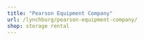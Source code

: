 ```yaml
---
title: "Pearson Equipment Company"
url: /lynchburg/pearson-equipment-company/
shop: storage rental
---
```


